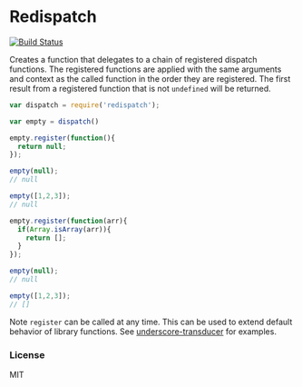 # Redispatch 

[![Build Status](https://secure.travis-ci.org/kevinbeaty/redispatch.svg)](http://travis-ci.org/kevinbeaty/redispatch)

Creates a function that delegates to a chain of registered dispatch functions. The registered functions are applied with the same arguments and context as the called function in the order they are registered. The first result from a registered function that is not `undefined` will be returned.

```javascript
var dispatch = require('redispatch');

var empty = dispatch()

empty.register(function(){
  return null;
});

empty(null);
// null

empty([1,2,3]);
// null

empty.register(function(arr){
  if(Array.isArray(arr)){
    return [];
  }
});

empty(null);
// null

empty([1,2,3]);
// []

```

Note `register` can be called at any time.  This can be used to extend default behavior of library functions.  See [underscore-transducer][1] for examples.

### License
MIT

[1]: https://github.com/kevinbeaty/underscore-transducer
